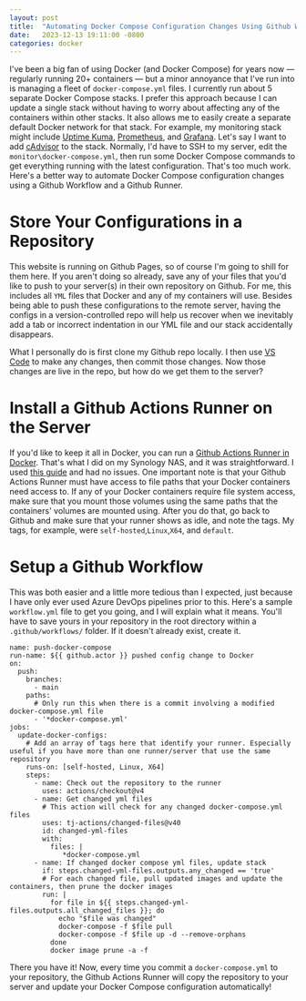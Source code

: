 ```yaml
---
layout: post
title:  "Automating Docker Compose Configuration Changes Using Github Workflow"
date:   2023-12-13 19:11:00 -0800
categories: docker
---
```

I've been a big fan of using Docker (and Docker Compose) for years now — regularly running 20+ containers — but a minor annoyance that I've run into is managing a fleet of `docker-compose.yml` files.
I currently run about 5 separate Docker Compose stacks. I prefer this approach because I can update a single stack without having to worry about affecting any of the containers within other stacks.
It also allows me to easily create a separate default Docker network for that stack.
For example, my monitoring stack might include [Uptime Kuma](https://uptime.kuma.pet/), [Prometheus](https://prometheus.io/), and [Grafana](https://grafana.com/).
Let's say I want to add [cAdvisor](https://github.com/google/cadvisor) to the stack.
Normally, I'd have to SSH to my server, edit the `monitor\docker-compose.yml`, then run some Docker Compose commands to get everything running with the latest configuration.
That's too much work.
Here's a better way to automate Docker Compose configuration changes using a Github Workflow and a Github Runner.

# Store Your Configurations in a Repository

This website is running on Github Pages, so of course I'm going to shill for them here.
If you aren't doing so already, save any of your files that you'd like to push to your server(s) in their own repository on Github. For me, this includes all `YML` files that Docker and any of my containers will use.
Besides being able to push these configurations to the remote server, having the configs in a version-controlled repo will help us recover when we inevitably add a tab or incorrect indentation in our YML file and our stack accidentally disappears.

What I personally do is first clone my Github repo locally. I then use [VS Code](https://code.visualstudio.com/) to make any changes, then commit those changes. Now those changes are live in the repo, but how do we get them to the server?

# Install a Github Actions Runner on the Server
If you'd like to keep it all in Docker, you can run a [Github Actions Runner in Docker](https://github.com/myoung34/docker-github-actions-runner).
That's what I did on my Synology NAS, and it was straightforward.
I used [this guide](https://oleksandrkirichenko.com/blog/github-runner-on-synology/) and had no issues.
One important note is that your Github Actions Runner must have access to file paths that your Docker containers need access to.
If any of your Docker containers require file system access, make sure that you mount those volumes using the same paths that the containers' volumes are mounted using.
After you do that, go back to Github and make sure that your runner shows as idle, and note the tags. My tags, for example, were `self-hosted`,`Linux`,`X64`, and `default`.

# Setup a Github Workflow
This was both easier and a little more tedious than I expected, just because I have only ever used Azure DevOps pipelines prior to this. Here's a sample `workflow.yml` file to get you going, and I will explain what it means. You'll have to save yours in your repository in the root directory within a `.github/workflows/` folder. If it doesn't already exist, create it.

```
name: push-docker-compose
run-name: ${{ github.actor }} pushed config change to Docker
on:
  push:
    branches:
      - main
    paths:
      # Only run this when there is a commit involving a modified docker-compose.yml file
      - '*docker-compose.yml'
jobs:
  update-docker-configs:
    # Add an array of tags here that identify your runner. Especially useful if you have more than one runner/server that use the same repository
    runs-on: [self-hosted, Linux, X64]
    steps:
      - name: Check out the repository to the runner
        uses: actions/checkout@v4
      - name: Get changed yml files
        # This action will check for any changed docker-compose.yml files
        uses: tj-actions/changed-files@v40
        id: changed-yml-files
        with:
          files: |
             *docker-compose.yml
      - name: If changed docker compose yml files, update stack
        if: steps.changed-yml-files.outputs.any_changed == 'true'
        # For each changed file, pull updated images and update the containers, then prune the docker images
        run: |
          for file in ${{ steps.changed-yml-files.outputs.all_changed_files }}; do
            echo "$file was changed"
            docker-compose -f $file pull
            docker-compose -f $file up -d --remove-orphans
          done
          docker image prune -a -f
```

There you have it! Now, every time you commit a `docker-compose.yml` to your repository, the Github Actions Runner will copy the repository to your server and update your Docker Compose configuration automatically!